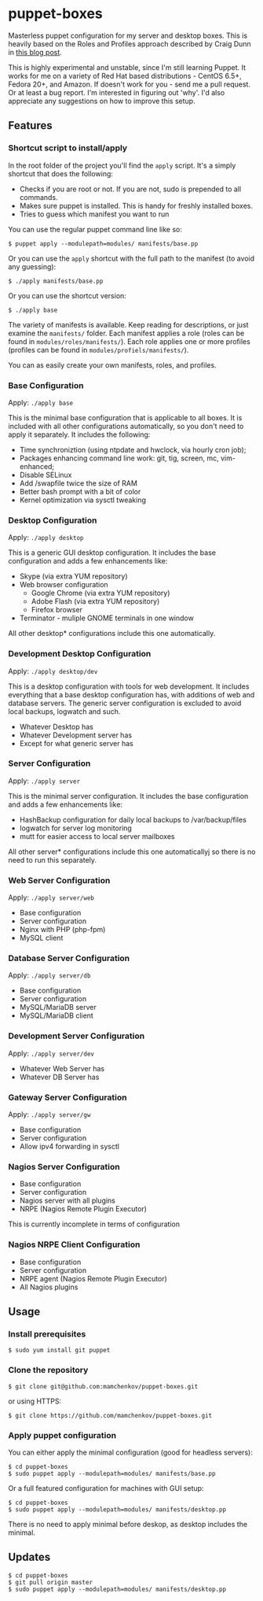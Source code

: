 puppet-boxes
============

Masterless puppet configuration for my server and desktop boxes.  This
is heavily based on the Roles and Profiles approach described by Craig
Dunn in [this blog post](http://www.craigdunn.org/2012/05/239/).

This is highly experimental and unstable, since I'm still learning Puppet.
It works for me on a variety of Red Hat based distributions - CentOS 6.5+, 
Fedora 20+, and Amazon.  If doesn't work for you - send me a pull request.
Or at least a bug report.  I'm interested in figuring out 'why'. I'd also
appreciate any suggestions on how to improve this setup.

Features
--------

### Shortcut script to install/apply

In the root folder of the project you'll find the ```apply``` script.  It's a
simply shortcut that does the following:

* Checks if you are root or not.  If you are not, sudo is prepended to all commands.
* Makes sure puppet is installed.  This is handy for freshly installed boxes.
* Tries to guess which manifest you want to run

You can use the regular puppet command line like so:

```
$ puppet apply --modulepath=modules/ manifests/base.pp
```

Or you can use the ```apply``` shortcut with the full path to the manifest (to
avoid any guessing):

```
$ ./apply manifests/base.pp
```

Or you can use the shortcut version:

```
$ ./apply base
```

The variety of manifests is available.  Keep reading for descriptions, or just 
examine the ```manifests/``` folder.  Each manifest applies a role (roles can
be found in ```modules/roles/manifests/```).  Each role applies one or more
profiles (profiles can be found in ```modules/profiels/manifests/```).

You can as easily create your own manifests, roles, and profiles.

### Base Configuration

Apply: ```./apply base```

This is the minimal base configuration that is applicable to all boxes.  It is
included with all other configurations automatically, so you don't need to apply
it separately.  It includes the following:

* Time synchroniztion (using ntpdate and hwclock, via hourly cron job);
* Packages enhancing command line work: git, tig, screen, mc, vim-enhanced;
* Disable SELinux
* Add /swapfile twice the size of RAM
* Better bash prompt with a bit of color
* Kernel optimization via sysctl tweaking

### Desktop Configuration

Apply: ```./apply desktop```

This is a generic GUI desktop configuration.  It includes the base configuration
and adds a few enhancements like:

* Skype (via extra YUM repository)
* Web browser configuration
  * Google Chrome (via extra YUM repository)
  * Adobe Flash (via extra YUM repository)
  * Firefox browser
* Terminator - muliple GNOME terminals in one window

All other desktop* configurations include this one automatically.

### Development Desktop Configuration

Apply: ```./apply desktop/dev```

This is a desktop configuration with tools for web development.  It includes
everything that a base desktop configuration has, with additions of web and
database servers.  The generic server configuration is excluded to avoid
local backups, logwatch and such.

* Whatever Desktop has
* Whatever Development server has
* Except for what generic server has

### Server Configuration

Apply: ```./apply server```

This is the minimal server configuration.  It includes the base configuration and
adds a few enhancements like:

* HashBackup configuration for daily local backups to /var/backup/files
* logwatch for server log monitoring
* mutt for easier access to local server mailboxes

All other server* configurations include this one automaticallyj so there is no 
need to run this separately.

### Web Server Configuration

Apply: ```./apply server/web```

* Base configuration
* Server configuration
* Nginx with PHP (php-fpm)
* MySQL client

### Database Server Configuration

Apply: ```./apply server/db```

* Base configuration
* Server configuration
* MySQL/MariaDB server
* MySQL/MariaDB client

### Development Server Configuration

Apply: ```./apply server/dev```

* Whatever Web Server has
* Whatever DB Server has

### Gateway Server Configuration

Apply: ```./apply server/gw```

* Base configuration
* Server configuration
* Allow ipv4 forwarding in sysctl

### Nagios Server Configuration

* Base configuration
* Server configuration
* Nagios server with all plugins
* NRPE (Nagios Remote Plugin Executor)

This is currently incomplete in terms of configuration

### Nagios NRPE Client Configuration

* Base configuration
* Server configuration
* NRPE agent (Nagios Remote Plugin Executor)
* All Nagios plugins

Usage
-----

### Install prerequisites

```
$ sudo yum install git puppet
```

### Clone the repository

```
$ git clone git@github.com:mamchenkov/puppet-boxes.git
```

or using HTTPS:

```
$ git clone https://github.com/mamchenkov/puppet-boxes.git
```

### Apply puppet configuration

You can either apply the minimal configuration (good for headless servers):

```
$ cd puppet-boxes
$ sudo puppet apply --modulepath=modules/ manifests/base.pp
```

Or a full featured configuration for machines with GUI setup:

```
$ cd puppet-boxes
$ sudo puppet apply --modulepath=modules/ manifests/desktop.pp
```

There is no need to apply minimal before deskop, as desktop includes the minimal.


Updates
-------

```
$ cd puppet-boxes
$ git pull origin master
$ sudo puppet apply --modulepath=modules/ manifests/desktop.pp
```

